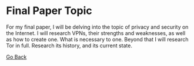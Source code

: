 # Final Paper Topic	

For my final paper, I will be delving into the topic of privacy and security on the Internet. I will research VPNs, their strengths and weaknesses, as well as how to create one. What is necessary to one. Beyond that I will research Tor in full. Research its history, and its current state. 

[Go Back](The-Internet-Made-Real)